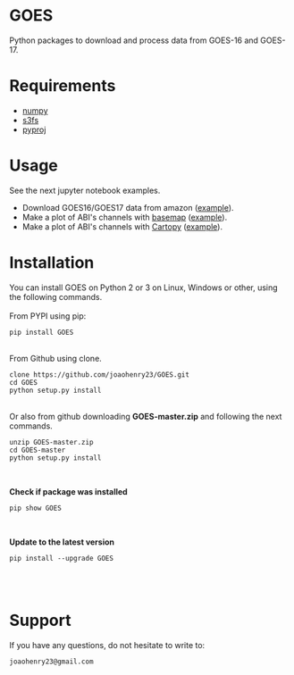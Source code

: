 # GOES
Python packages to download and process data from GOES-16 and GOES-17.

# Requirements
- [numpy](https://numpy.org/)
- [s3fs](https://s3fs.readthedocs.io/en/latest/install.html)
- [pyproj](https://github.com/pyproj4/pyproj)



# Usage
See the next jupyter notebook examples.

- Download GOES16/GOES17 data from amazon ([example](https://github.com/joaohenry23/GOES/blob/master/examples/ex01.ipynb)).
- Make a plot of ABI's channels with [basemap](https://matplotlib.org/basemap/) ([example](https://github.com/joaohenry23/GOES/blob/master/examples/ex02.ipynb)).
- Make a plot of ABI's channels with [Cartopy](https://scitools.org.uk/cartopy/docs/latest/) ([example](https://github.com/joaohenry23/GOES/blob/master/examples/ex03.ipynb)).



# Installation
You can install GOES on Python 2 or 3 on Linux, Windows or other, using the following commands.
\
\
From PYPI using pip:
```
pip install GOES
```
\
From Github using clone.
```
clone https://github.com/joaohenry23/GOES.git
cd GOES
python setup.py install
```
\
Or also from github downloading **GOES-master.zip** and following the next commands.
```
unzip GOES-master.zip
cd GOES-master
python setup.py install
```
<br>

**Check if package was installed**

```
pip show GOES
```
<br>

**Update to the latest version**

```
pip install --upgrade GOES
```
<br>
<br>

# Support
If you have any questions, do not hesitate to write to:
```
joaohenry23@gmail.com

```
